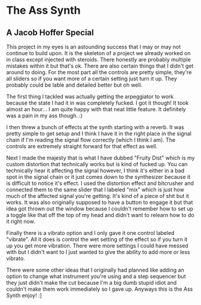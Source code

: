 # The Ass Synth

## A Jacob Hoffer Special

This project in my eyes is an astounding success that I may or may not continue to build upon. It is the skeleton of a project we already worked on in class except injected with steroids. There honestly are probably multiple mistakes within it but that's ok. There are also certain things that I didn't get around to doing. For the most part all the controls are pretty simple, they're all sliders so if you want more of a certain setting just turn it up. They probably could be lable and detailed better but oh well.

The first thing I tackled was actually getting the arpeggiator to work because the state I had it in was completely fucked. I got it though! It took almost an hour... I am quite happy with that neat little feature. It definitely was a pain in my ass though. :)

I then threw a bunch of effects at the synth starting with a reverb. It was pretty simple to get setup and I think I have it in the right place in the signal chain if I'm reading the signal flow correctly (which I think I am). The controls are extremely straight forward for that effect as well.

Next I made the majesty that is what I have dubbed "Fruity Dist" which is my custom distortion that technically works but is kind of fucked up. You can technically hear it affecting the signal however, I think it's either in a bad spot in the signal chain or it just comes down to the synthesizer because it is difficult to notice it's effect. I used the distortion effect and bitcrusher and connected them to the same slider that I labeled "mix" which is just how much of the affected signal you're getting. It's kind of a piece of shit but it works.
It was also originally supposed to have a button to engage it but that idea got thrown out the window because I couldn't remember how to set up a toggle like that off the top of my head and didn't want to relearn how to do it right now.

Finally there is a vibrato option and I only gave it one control labeled "vibrate". All it does is control the wet setting of the effect so if you turn it up you get more vibration. There were more settings I could have messed with but I didn't want to I just wanted to give the ability to add more or less vibrato.

There were some other ideas that I originally had planned like adding an option to change what instrument you're using and a step sequencer but they just didn't make the cut because I'm a big dumb stupid idiot and couldn't make them work immediately so I gave up. Anyways this is the Ass Synth enjoy! :]
